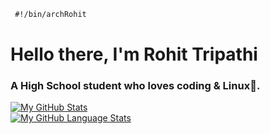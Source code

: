 ```diff
 #!/bin/archRohit
```
# Hello there, I'm Rohit Tripathi

### A High School student who loves coding & Linux🐧.

[![My GitHub Stats](https://github-readme-stats.vercel.app/api/?username=archRohit&count_private=true&theme=dracula&showicons=true)]()
<br />
[![My GitHub Language Stats](https://github-readme-stats.vercel.app/api/top-langs/?username=archRohit&langs_count=5&theme=dracula)]()

